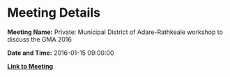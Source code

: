 # Meeting Details

**Meeting Name:** Private: Municipal District of Adare-Rathkeale workshop to discuss the GMA 2016

**Date and Time:** 2016-01-15 09:00:00

**[Link to Meeting](https://www.limerick.ie/council/whats-on/private-municipal-district-adare-rathkeale-workshop-discuss-gma-2016)**
